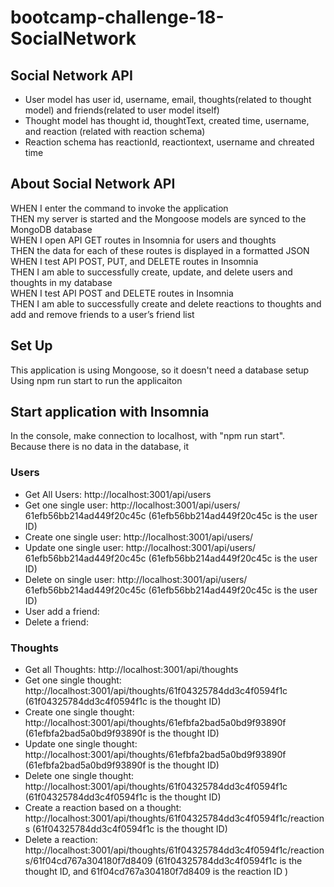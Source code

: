 # bootcamp-challenge-18-SocialNetwork

## Social Network API
- User model has user id, username, email, thoughts(related to thought model) and friends(related to user model itself)
- Thought model has thought id, thoughtText, created time, username, and reaction (related with reaction schema)
- Reaction schema has reactionId, reactiontext, username and chreated time

## About Social Network API
WHEN I enter the command to invoke the application<br/>
THEN my server is started and the Mongoose models are synced to the MongoDB database<br/>
WHEN I open API GET routes in Insomnia for users and thoughts<br/>
THEN the data for each of these routes is displayed in a formatted JSON<br/>
WHEN I test API POST, PUT, and DELETE routes in Insomnia<br/>
THEN I am able to successfully create, update, and delete users and thoughts in my database<br/>
WHEN I test API POST and DELETE routes in Insomnia<br/>
THEN I am able to successfully create and delete reactions to thoughts and add and remove friends to a user’s friend list<br/>

## Set Up
This application is using Mongoose, so it doesn't need a database setup<br/>
Using npm run start to run the applicaiton

## Start application with Insomnia
In the console, make connection to localhost, with "npm run start". <br/>
Because there is no data in the database, it

### Users
- Get All Users: http://localhost:3001/api/users
- Get one single user: http://localhost:3001/api/users/ 61efb56bb214ad449f20c45c (61efb56bb214ad449f20c45c is the user ID)
- Create one single user: http://localhost:3001/api/users/
- Update one single user: http://localhost:3001/api/users/ 61efb56bb214ad449f20c45c (61efb56bb214ad449f20c45c is the user ID)
- Delete on single user: http://localhost:3001/api/users/ 61efb56bb214ad449f20c45c (61efb56bb214ad449f20c45c is the user ID)
- User add a friend: 
- Delete a friend: 

### Thoughts
- Get all Thoughts: http://localhost:3001/api/thoughts
- Get one single thought: http://localhost:3001/api/thoughts/61f04325784dd3c4f0594f1c (61f04325784dd3c4f0594f1c is the thought ID)
- Create one single thought: http://localhost:3001/api/thoughts/61efbfa2bad5a0bd9f93890f (61efbfa2bad5a0bd9f93890f is the thought ID)
- Update one single thought: http://localhost:3001/api/thoughts/61efbfa2bad5a0bd9f93890f (61efbfa2bad5a0bd9f93890f is the thought ID)
- Delete one single thought: http://localhost:3001/api/thoughts/61f04325784dd3c4f0594f1c (61f04325784dd3c4f0594f1c is the thought ID)
- Create a reaction based on a thought: http://localhost:3001/api/thoughts/61f04325784dd3c4f0594f1c/reactions (61f04325784dd3c4f0594f1c is the thought ID)
- Delete a reaction: http://localhost:3001/api/thoughts/61f04325784dd3c4f0594f1c/reactions/61f04cd767a304180f7d8409 (61f04325784dd3c4f0594f1c is the thought ID, and 61f04cd767a304180f7d8409 is the reaction ID )
